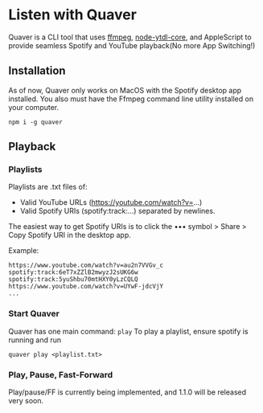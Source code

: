 # Listen with Quaver 
Quaver is a CLI tool that uses [ffmpeg](https://github.com/fluent-ffmpeg/node-fluent-ffmpeg), [node-ytdl-core](https://github.com/fent/node-ytdl-core), and AppleScript to provide seamless Spotify and YouTube playback(No more App Switching!)
## Installation

As of now, Quaver only works on MacOS with the Spotify desktop app installed.
You also must have the Ffmpeg command line utility installed on your computer.
```
npm i -g quaver
```

## Playback

### Playlists
Playlists are .txt files of:
- Valid YouTube URLs (https://youtube.com/watch?v=...)
- Valid Spotify URIs (spotify:track:...)
separated by newlines.

The easiest way to get Spotify URIs is to click the ••• symbol > Share > Copy Spotify URI in the desktop app.

Example: 
```
https://www.youtube.com/watch?v=au2n7VVGv_c
spotify:track:6eT7xZZlB2mwyzJ2sUKG6w
spotify:track:5yuShbu70mtHXY0yLzCQLQ
https://www.youtube.com/watch?v=UYwF-jdcVjY
...
```
### Start Quaver
Quaver has one main command: `play`
To play a playlist, ensure spotify is running and run
```
quaver play <playlist.txt>
```
### Play, Pause, Fast-Forward
Play/pause/FF is currently being implemented, and 1.1.0 will be released very soon.
